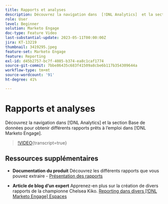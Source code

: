 ```yaml
---
title: Rapports et analyses
description: Découvrez la navigation dans  [!DNL Analytics]  et la section Base de données pour obtenir différents rapports prêts à l’emploi dans [!DNL Marketo Engage].
role: User
level: Beginner
solution: Marketo Engage
doc-type: Feature Video
last-substantial-update: 2023-05-11T00:00:00Z
jira: KT-13219
thumbnail: 3419295.jpeg
feature-set: Marketo Engage
feature: Reporting
exl-id: d45b2757-bc7f-4085-b374-ea8c1caf1774
source-git-commit: 7bbe86435c683f41509a8cbe6b117b354309644a
workflow-type: tm+mt
source-wordcount: '91'
ht-degree: 41%

---
```


# Rapports et analyses

Découvrez la navigation dans [!DNL Analytics] et la section Base de données pour obtenir différents rapports prêts à l’emploi dans [!DNL Marketo Engage].

>[!VIDEO](https://video.tv.adobe.com/v/3419295/?learn=on){transcript=true}

## Ressources supplémentaires

* **Documentation du produit**
Découvrez les différents rapports que vous pouvez extraire - [Présentation des rapports](https://experienceleague.adobe.com/docs/marketo/using/product-docs/reporting/reporting-overview.html?lang=en&amp;sdid=M7K4SLTS&amp;mv=email&amp;mv2=instreml)

* **Article de blog d’un expert**
Apprenez-en plus sur la création de divers rapports de la championne Chelsea Kiko. [Reporting dans divers [!DNL Marketo Engage] Espaces](https://nation.marketo.com/t5/product-blogs/how-marketo-champion-chelsea-kiko-reports-in-various-marketo/ba-p/242627)
